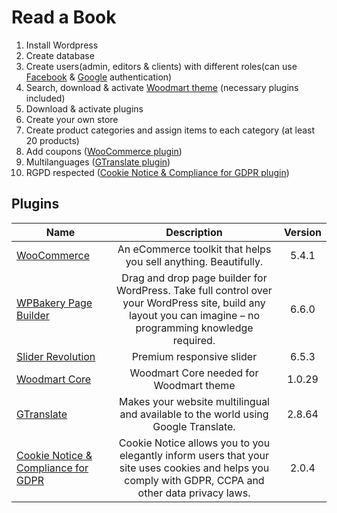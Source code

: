 # Read a Book
1. Install Wordpress
2. Create database
3. Create users(admin, editors & clients) with different roles(can use [Facebook](https://developers.facebook.com/) & [Google](https://developers.google.com/) authentication)
4. Search, download & activate [Woodmart theme](https://themeforest.net/item/woodmart-woocommerce-wordpress-theme/20264492) (necessary plugins included) 
5. Download & activate plugins
6. Create your own store
7. Create product categories and assign items to each category (at least 20 products)
8. Add coupons ([WooCommerce plugin](https://woocommerce.com/products/smart-coupons/))
9. Multilanguages ([GTranslate plugin](https://wordpress.org/plugins/gtranslate/))
10. RGPD respected ([Cookie Notice & Compliance for GDPR plugin](https://wordpress.org/plugins/cookie-notice/))

## Plugins
| Name          | Description   | Version   |
| ------------- |:-------------:| :-------------:|
| [WooCommerce](https://wordpress.org/plugins/woocommerce/)   | An eCommerce toolkit that helps you sell anything. Beautifully. | 5.4.1|
| [WPBakery Page Builder](https://wpbakery.com/) | Drag and drop page builder for WordPress. Take full control over your WordPress site, build any layout you can imagine – no programming knowledge required.      | 6.6.0 |
| [Slider Revolution](https://www.sliderrevolution.com/) | Premium responsive slider      |6.5.3 |
| [Woodmart Core](https://kingtalks.net/tag/woodmart-core-plugin-download/) | Woodmart Core needed for Woodmart theme     | 1.0.29|
| [GTranslate](https://wordpress.org/plugins/gtranslate/) | Makes your website multilingual and available to the world using Google Translate.      | 2.8.64|
| [Cookie Notice & Compliance for GDPR](https://wordpress.org/plugins/cookie-notice/) | Cookie Notice allows you to you elegantly inform users that your site uses cookies and helps you comply with GDPR, CCPA and other data privacy laws.     |  2.0.4|
